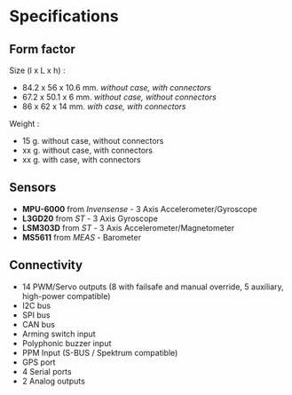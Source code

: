 # Specifications

## Form factor

Size \(l x L x h\) :

* 84.2 x 56 x 10.6 mm. _without case, with connectors_
* 67.2 x 50.1 x 6 mm. _without case, without connectors_
* 86 x 62 x 14 mm. _with case, with connectors_

Weight :

* 15 g. without case, without connectors
* xx g. without case, with connectors
* xx g. with case, with connectors

## Sensors

* **MPU-6000** from _Invensense_ - 3 Axis Accelerometer/Gyroscope
* **L3GD20** from _ST_ - 3 Axis Gyroscope
* **LSM303D** from _ST_ - 3 Axis Accelerometer/Magnetometer
* **MS5611** from _MEAS_ - Barometer

## Connectivity

* 14 PWM/Servo outputs \(8 with failsafe and manual override, 5 auxiliary, high-power compatible\)
* I2C bus
* SPI bus
* CAN bus
* Arming switch input
* Polyphonic buzzer input
* PPM Input \(S-BUS / Spektrum compatible\)
* GPS port
* 4 Serial ports
* 2 Analog outputs

